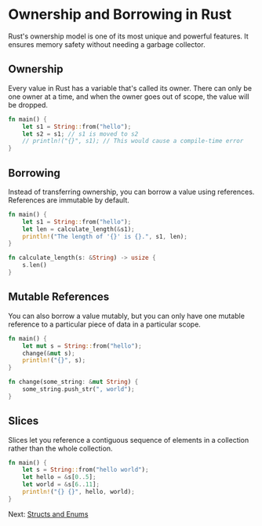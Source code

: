 # Ownership and Borrowing in Rust

Rust's ownership model is one of its most unique and powerful features. It ensures memory safety without needing a garbage collector.

## Ownership

Every value in Rust has a variable that's called its owner. There can only be one owner at a time, and when the owner goes out of scope, the value will be dropped.

```rust
fn main() {
    let s1 = String::from("hello");
    let s2 = s1; // s1 is moved to s2
    // println!("{}", s1); // This would cause a compile-time error
}
```

## Borrowing

Instead of transferring ownership, you can borrow a value using references. References are immutable by default.

```rust
fn main() {
    let s1 = String::from("hello");
    let len = calculate_length(&s1);
    println!("The length of '{}' is {}.", s1, len);
}

fn calculate_length(s: &String) -> usize {
    s.len()
}
```

## Mutable References

You can also borrow a value mutably, but you can only have one mutable reference to a particular piece of data in a particular scope.

```rust
fn main() {
    let mut s = String::from("hello");
    change(&mut s);
    println!("{}", s);
}

fn change(some_string: &mut String) {
    some_string.push_str(", world");
}
```

## Slices

Slices let you reference a contiguous sequence of elements in a collection rather than the whole collection.

```rust
fn main() {
    let s = String::from("hello world");
    let hello = &s[0..5];
    let world = &s[6..11];
    println!("{} {}", hello, world);
}
```

Next: [Structs and Enums](../04-Structs-and-Enums/README.md)
